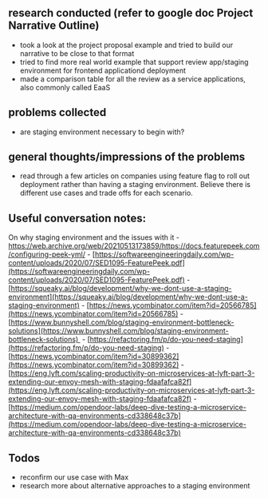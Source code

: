 ## research conducted (refer to google doc Project Narrative Outline)
-   took a look at the project proposal example and tried to build our narrative to be close to that format
-   tried to find more real world example that support review app/staging environment for frontend applicationd deployment
-   made a comparison table for all the review as a service applications, also commonly called EaaS

## problems collected
-  are staging environment necessary to begin with?

## general thoughts/impressions of the problems
-  read through a few articles on companies using feature flag to roll out deployment rather than having a staging environment. Believe there is different use cases and trade offs for each scenario.

## Useful conversation notes:
On why staging environment and the issues with it
	-  https://web.archive.org/web/20210513173859/https://docs.featurepeek.com/configuring-peek-yml/
	- [https://softwareengineeringdaily.com/wp-content/uploads/2020/07/SED1095-FeaturePeek.pdf](https://softwareengineeringdaily.com/wp-content/uploads/2020/07/SED1095-FeaturePeek.pdf)
	- [https://squeaky.ai/blog/development/why-we-dont-use-a-staging-environment](https://squeaky.ai/blog/development/why-we-dont-use-a-staging-environment)
	- [https://news.ycombinator.com/item?id=20566785](https://news.ycombinator.com/item?id=20566785)
	- [https://www.bunnyshell.com/blog/staging-environment-bottleneck-solutions](https://www.bunnyshell.com/blog/staging-environment-bottleneck-solutions) 
	- [https://refactoring.fm/p/do-you-need-staging](https://refactoring.fm/p/do-you-need-staging) 
	- [https://news.ycombinator.com/item?id=30899362](https://news.ycombinator.com/item?id=30899362)
	- [https://eng.lyft.com/scaling-productivity-on-microservices-at-lyft-part-3-extending-our-envoy-mesh-with-staging-fdaafafca82f](https://eng.lyft.com/scaling-productivity-on-microservices-at-lyft-part-3-extending-our-envoy-mesh-with-staging-fdaafafca82f)
	- [https://medium.com/opendoor-labs/deep-dive-testing-a-microservice-architecture-with-qa-environments-cd338648c37b](https://medium.com/opendoor-labs/deep-dive-testing-a-microservice-architecture-with-qa-environments-cd338648c37b)
	
##  Todos
-   reconfirm our use case with Max
-   research more about alternative approaches to a staging environment